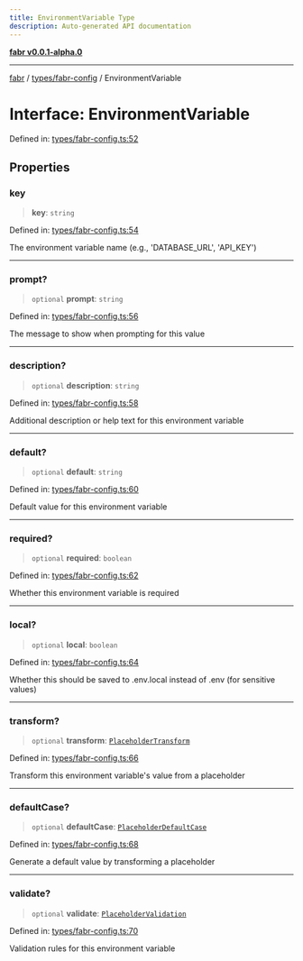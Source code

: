 ```yaml
---
title: EnvironmentVariable Type
description: Auto-generated API documentation
---
```


[**fabr v0.0.1-alpha.0**](../../../README.md)

***

[fabr](../../../README.md) / [types/fabr-config](../README.md) / EnvironmentVariable

# Interface: EnvironmentVariable

Defined in: [types/fabr-config.ts:52](https://github.com/yashjawale/fabr/blob/main/src/types/fabr-config.ts#L52)

## Properties

### key

> **key**: `string`

Defined in: [types/fabr-config.ts:54](https://github.com/yashjawale/fabr/blob/main/src/types/fabr-config.ts#L54)

The environment variable name (e.g., 'DATABASE_URL', 'API_KEY')

***

### prompt?

> `optional` **prompt**: `string`

Defined in: [types/fabr-config.ts:56](https://github.com/yashjawale/fabr/blob/main/src/types/fabr-config.ts#L56)

The message to show when prompting for this value

***

### description?

> `optional` **description**: `string`

Defined in: [types/fabr-config.ts:58](https://github.com/yashjawale/fabr/blob/main/src/types/fabr-config.ts#L58)

Additional description or help text for this environment variable

***

### default?

> `optional` **default**: `string`

Defined in: [types/fabr-config.ts:60](https://github.com/yashjawale/fabr/blob/main/src/types/fabr-config.ts#L60)

Default value for this environment variable

***

### required?

> `optional` **required**: `boolean`

Defined in: [types/fabr-config.ts:62](https://github.com/yashjawale/fabr/blob/main/src/types/fabr-config.ts#L62)

Whether this environment variable is required

***

### local?

> `optional` **local**: `boolean`

Defined in: [types/fabr-config.ts:64](https://github.com/yashjawale/fabr/blob/main/src/types/fabr-config.ts#L64)

Whether this should be saved to .env.local instead of .env (for sensitive values)

***

### transform?

> `optional` **transform**: [`PlaceholderTransform`](PlaceholderTransform.md)

Defined in: [types/fabr-config.ts:66](https://github.com/yashjawale/fabr/blob/main/src/types/fabr-config.ts#L66)

Transform this environment variable's value from a placeholder

***

### defaultCase?

> `optional` **defaultCase**: [`PlaceholderDefaultCase`](PlaceholderDefaultCase.md)

Defined in: [types/fabr-config.ts:68](https://github.com/yashjawale/fabr/blob/main/src/types/fabr-config.ts#L68)

Generate a default value by transforming a placeholder

***

### validate?

> `optional` **validate**: [`PlaceholderValidation`](PlaceholderValidation.md)

Defined in: [types/fabr-config.ts:70](https://github.com/yashjawale/fabr/blob/main/src/types/fabr-config.ts#L70)

Validation rules for this environment variable
